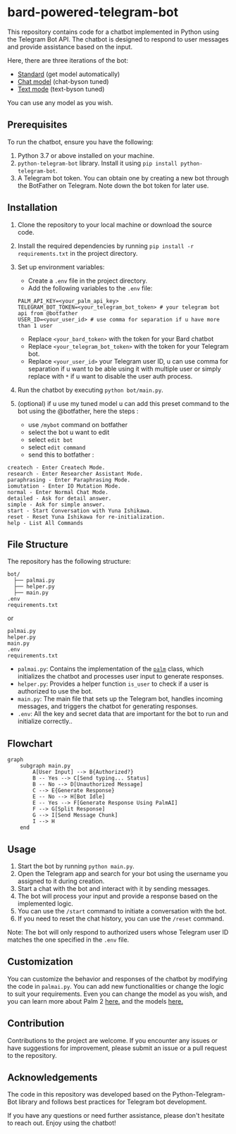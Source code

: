 # bard-powered-telegram-bot

This repository contains code for a chatbot implemented in Python using the Telegram Bot API. The chatbot is designed to respond to user messages and provide assistance based on the input.

Here, there are three iterations of the bot:

- [Standard](https://github.com/1999AZZAR/Palm-powered-telegram-bot/tree/master/standart) (get model automatically)
- [Chat model](https://github.com/1999AZZAR/Palm-powered-telegram-bot/tree/master/trained/chat-byson) (chat-byson tuned)
- [Text mode](https://github.com/1999AZZAR/Palm-powered-telegram-bot/tree/master/trained/text-byson) (text-byson tuned)

You can use any model as you wish.

## Prerequisites

To run the chatbot, ensure you have the following:

1. Python 3.7 or above installed on your machine.
2. `python-telegram-bot` library. Install it using `pip install python-telegram-bot`.
3. A Telegram bot token. You can obtain one by creating a new bot through the BotFather on Telegram. Note down the bot token for later use.

## Installation

1. Clone the repository to your local machine or download the source code.
2. Install the required dependencies by running `pip install -r requirements.txt` in the project directory.
3. Set up environment variables:
   - Create a `.env` file in the project directory.
   - Add the following variables to the `.env` file:

    ```text
    PALM_API_KEY=<your_palm_api_key> 
    TELEGRAM_BOT_TOKEN=<your_telegram_bot_token> # your telegram bot api from @botfather
    USER_ID=<your_user_id> # use comma for separation if u have more than 1 user
    ```

   - Replace `<your_bard_token>` with the token for your Bard chatbot
   - Replace `<your_telegram_bot_token>` with the token for your Telegram bot.
   - Replace `<your_user_id>` your Telegram user ID, u can use comma for separation if u want to be able using it with multiple user or simply replace with `*` if u want to disable the user auth process.
4. Run the chatbot by executing `python bot/main.py`.

5. (optional) if u use my tuned model u can add this preset command to the bot using the @botfather, here the steps :

   - use `/mybot` command on botfather
   - select the bot u want to edit
   - select `edit bot`
   - select `edit command`
   - send this to botfather :

```text
createch - Enter Createch Mode. 
research - Enter Researcher Assistant Mode. 
paraphrasing - Enter Paraphrasing Mode. 
iomutation - Enter IO Mutation Mode. 
normal - Enter Normal Chat Mode. 
detailed - Ask for detail answer.
simple - Ask for simple answer.
start - Start Conversation with Yuna Ishikawa. 
reset - Reset Yuna Ishikawa for re-initialization. 
help - List All Commands
```

## File Structure

The repository has the following structure:

```text
bot/
  ├── palmai.py
  ├── helper.py
  ├── main.py
.env
requirements.txt
```

or

```text
palmai.py
helper.py
main.py
.env
requirements.txt
```

- `palmai.py`: Contains the implementation of the [`palm`](https://makersuite.google.com/app/apikey) class, which initializes the chatbot and processes user input to generate responses.
- `helper.py`: Provides a helper function `is_user` to check if a user is authorized to use the bot.
- `main.py`: The main file that sets up the Telegram bot, handles incoming messages, and triggers the chatbot for generating responses.
- `.env`: All the key and secret data that are important for the bot to run and initialize correctly..

## Flowchart

```mermaid
graph
    subgraph main.py
        A[User Input] --> B{Authorized?}
        B -- Yes --> C[Send typing... Status]
        B -- No --> D[Unauthorized Message]
        C --> E{Generate Response}
        E -- No --> H[Bot Idle]
        E -- Yes --> F[Generate Response Using PalmAI]
        F --> G[Split Response]
        G --> I[Send Message Chunk]
        I --> H
    end
```

## Usage

1. Start the bot by running `python main.py`.
2. Open the Telegram app and search for your bot using the username you assigned to it during creation.
3. Start a chat with the bot and interact with it by sending messages.
4. The bot will process your input and provide a response based on the implemented logic.
5. You can use the `/start` command to initiate a conversation with the bot.
6. If you need to reset the chat history, you can use the `/reset` command.

Note: The bot will only respond to authorized users whose Telegram user ID matches the one specified in the `.env` file.

## Customization

You can customize the behavior and responses of the chatbot by modifying the code in `palmai.py`. You can add new functionalities or change the logic to suit your requirements. Even you can change the model as you wish, and you can learn more about Palm 2 [here.](https://developers.generativeai.google/products/palm) and the models [here.](https://cloud.google.com/vertex-ai/docs/generative-ai/learn/models)

## Contribution

Contributions to the project are welcome. If you encounter any issues or have suggestions for improvement, please submit an issue or a pull request to the repository.

## Acknowledgements

The code in this repository was developed based on the Python-Telegram-Bot library and follows best practices for Telegram bot development.

If you have any questions or need further assistance, please don't hesitate to reach out. Enjoy using the chatbot!
